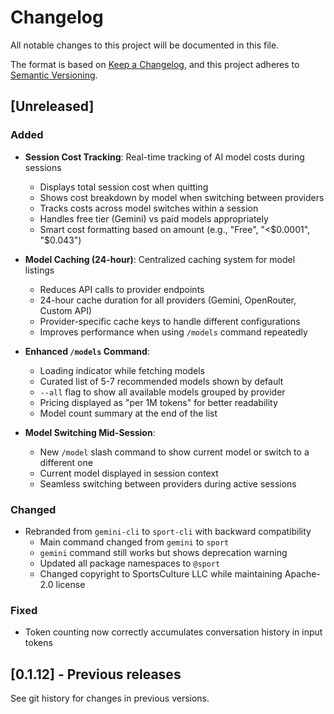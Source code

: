 # Changelog

All notable changes to this project will be documented in this file.

The format is based on [Keep a Changelog](https://keepachangelog.com/en/1.0.0/),
and this project adheres to [Semantic Versioning](https://semver.org/spec/v2.0.0.html).

## [Unreleased]

### Added

- **Session Cost Tracking**: Real-time tracking of AI model costs during sessions
  - Displays total session cost when quitting
  - Shows cost breakdown by model when switching between providers
  - Tracks costs across model switches within a session
  - Handles free tier (Gemini) vs paid models appropriately
  - Smart cost formatting based on amount (e.g., "Free", "<$0.0001", "$0.043")
- **Model Caching (24-hour)**: Centralized caching system for model listings
  - Reduces API calls to provider endpoints
  - 24-hour cache duration for all providers (Gemini, OpenRouter, Custom API)
  - Provider-specific cache keys to handle different configurations
  - Improves performance when using `/models` command repeatedly

- **Enhanced `/models` Command**:
  - Loading indicator while fetching models
  - Curated list of 5-7 recommended models shown by default
  - `--all` flag to show all available models grouped by provider
  - Pricing displayed as "per 1M tokens" for better readability
  - Model count summary at the end of the list

- **Model Switching Mid-Session**:
  - New `/model` slash command to show current model or switch to a different one
  - Current model displayed in session context
  - Seamless switching between providers during active sessions

### Changed

- Rebranded from `gemini-cli` to `sport-cli` with backward compatibility
  - Main command changed from `gemini` to `sport`
  - `gemini` command still works but shows deprecation warning
  - Updated all package namespaces to `@sport`
  - Changed copyright to SportsCulture LLC while maintaining Apache-2.0 license

### Fixed

- Token counting now correctly accumulates conversation history in input tokens

## [0.1.12] - Previous releases

See git history for changes in previous versions.
